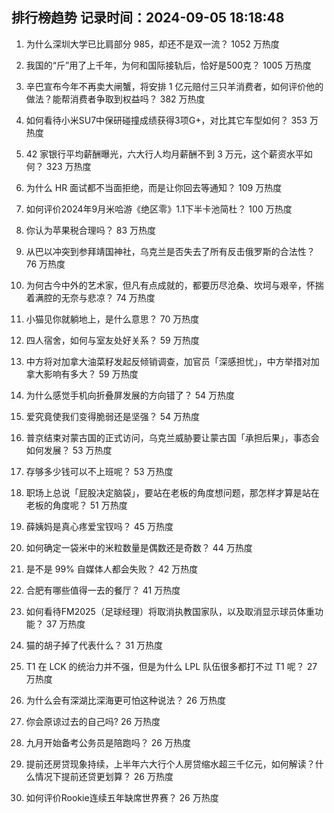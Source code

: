 
## 排行榜趋势 记录时间：2024-09-05 18:18:48
  
  1. 为什么深圳大学已比肩部分 985，却还不是双一流？ 1052 万热度
    
  2. 我国的“斤”用了上千年，为何和国际接轨后，恰好是500克？ 1005 万热度
    
  3. 辛巴宣布今年不再卖大闸蟹，将安排 1 亿元赔付三只羊消费者，如何评价他的做法？能帮消费者争取到权益吗？ 382 万热度
    
  4. 如何看待小米SU7中保研碰撞成绩获得3项G+，对比其它车型如何？ 353 万热度
    
  5. 42 家银行平均薪酬曝光，六大行人均月薪酬不到 3 万元，这个薪资水平如何？ 323 万热度
    
  6. 为什么 HR 面试都不当面拒绝，而是让你回去等通知？ 109 万热度
    
  7. 如何评价2024年9月米哈游《绝区零》1.1下半卡池简杜？ 100 万热度
    
  8. 你认为苹果税合理吗？ 83 万热度
    
  9. 从巴以冲突到参拜靖国神社，乌克兰是否失去了所有反击俄罗斯的合法性？ 76 万热度
    
  10. 为何古今中外的艺术家，但凡有点成就的，都要历尽沧桑、坎坷与艰辛，怀揣着满腔的无奈与悲凉？ 74 万热度
    
  11. 小猫见你就躺地上，是什么意思？ 70 万热度
    
  12. 四人宿舍，如何与室友处好关系？ 59 万热度
    
  13. 中方将对加拿大油菜籽发起反倾销调查，加官员「深感担忧」，中方举措对加拿大影响有多大？ 59 万热度
    
  14. 为什么感觉手机向折叠屏发展的方向错了？ 54 万热度
    
  15. 爱究竟使我们变得脆弱还是坚强？ 54 万热度
    
  16. 普京结束对蒙古国的正式访问，乌克兰威胁要让蒙古国「承担后果」，事态会如何发展？ 53 万热度
    
  17. 存够多少钱可以不上班呢？ 53 万热度
    
  18. 职场上总说「屁股决定脑袋」，要站在老板的角度想问题，那怎样才算是站在老板的角度呢？ 51 万热度
    
  19. 薛姨妈是真心疼爱宝钗吗？ 45 万热度
    
  20. 如何确定一袋米中的米粒数量是偶数还是奇数？ 44 万热度
    
  21. 是不是 99% 自媒体人都会失败？ 42 万热度
    
  22. 合肥有哪些值得一去的餐厅？ 41 万热度
    
  23. 如何看待FM2025（足球经理）将取消执教国家队，以及取消显示球员体重功能？ 37 万热度
    
  24. 猫的胡子掉了代表什么？ 31 万热度
    
  25. T1 在 LCK 的统治力并不强，但是为什么 LPL 队伍很多都打不过 T1 呢？ 27 万热度
    
  26. 为什么会有深湖比深海更可怕这种说法？ 26 万热度
    
  27. 你会原谅过去的自己吗? 26 万热度
    
  28. 九月开始备考公务员是陪跑吗？ 26 万热度
    
  29. 提前还房贷现象持续，上半年六大行个人房贷缩水超三千亿元，如何解读？什么情况下提前还贷更划算？ 26 万热度
    
  30. 如何评价Rookie连续五年缺席世界赛？ 26 万热度
    